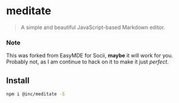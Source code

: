 # meditate

> A simple and beautiful JavaScript-based Markdown editor.



### Note

This was forked from EasyMDE for Socii, **maybe** it will work for you. Probably not, as I am continue to hack on it to make it just *perfect*.



## Install

```bash
npm i @inc/meditate -S
```
